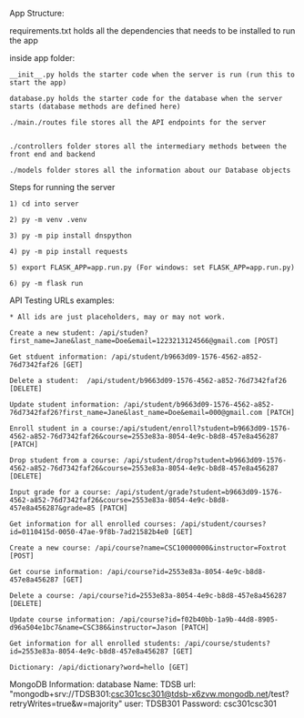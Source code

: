 App Structure:

requirements.txt holds all the dependencies that needs to be installed to run the app

inside app folder:

    __init__.py holds the starter code when the server is run (run this to start the app)

    database.py holds the starter code for the database when the server starts (database methods are defined here)

    ./main./routes file stores all the API endpoints for the server


    ./controllers folder stores all the intermediary methods between the front end and backend

    ./models folder stores all the information about our Database objects


Steps for running the server

    1) cd into server

    2) py -m venv .venv

    3) py -m pip install dnspython

    4) py -m pip install requests

    5) export FLASK_APP=app.run.py (For windows: set FLASK_APP=app.run.py)

    6) py -m flask run

API Testing URLs examples:

    * All ids are just placeholders, may or may not work.

    Create a new student: /api/studen?first_name=Jane&last_name=Doe&email=1223213124566@gmail.com [POST]

    Get stduent information: /api/student/b9663d09-1576-4562-a852-76d7342faf26 [GET]

    Delete a student:  /api/student/b9663d09-1576-4562-a852-76d7342faf26 [DELETE]

    Update student information: /api/student/b9663d09-1576-4562-a852-76d7342faf26?first_name=Jane&last_name=Doe&email=000@gmail.com [PATCH]

    Enroll student in a course:/api/student/enroll?student=b9663d09-1576-4562-a852-76d7342faf26&course=2553e83a-8054-4e9c-b8d8-457e8a456287 [PATCH]

    Drop student from a course: /api/student/drop?student=b9663d09-1576-4562-a852-76d7342faf26&course=2553e83a-8054-4e9c-b8d8-457e8a456287 [DELETE]

    Input grade for a course: /api/student/grade?student=b9663d09-1576-4562-a852-76d7342faf26&course=2553e83a-8054-4e9c-b8d8-457e8a456287&grade=85 [PATCH]

    Get information for all enrolled courses: /api/student/courses?id=0110415d-0050-47ae-9f8b-7ad21582b4e0 [GET]

    Create a new course: /api/course?name=CSC10000000&instructor=Foxtrot [POST]

    Get course information: /api/course?id=2553e83a-8054-4e9c-b8d8-457e8a456287 [GET]

    Delete a course: /api/course?id=2553e83a-8054-4e9c-b8d8-457e8a456287 [DELETE]

    Update course information: /api/course?id=f02b40bb-1a9b-44d8-8905-d96a504e1bc7&name=CSC386&instructor=Jason [PATCH]

    Get information for all enrolled students: /api/course/students?id=2553e83a-8054-4e9c-b8d8-457e8a456287 [GET]

    Dictionary: /api/dictionary?word=hello [GET]


MongoDB Information:
    database Name: TDSB
    url: "mongodb+srv://TDSB301:csc301csc301@tdsb-x6zvw.mongodb.net/test?retryWrites=true&w=majority"
    user: TDSB301
    Password: csc301csc301